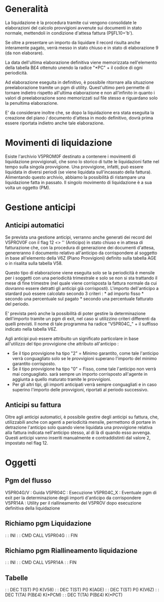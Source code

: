 # Generalità
La liquidazione è la procedura tramite cui vengono consolidate le elaborazioni del calcolo provvigioni avvenute sui documenti in stato normale, mettendoli in condizione d'attesa fattura (P§FL10='b').

Se oltre a presentare un importo da liquidare il record risulta anche interamente pagato, verrà messo in stato chiuso e in stato di elaborazione 9 (da non elaborare).

La data dell'ultima elaborazione definitiva viene memorizzata nell'elemento della tabella B£4 ottenuto unendo la radice "\*PC" + il codice di ogni periodicità.

Ad elaborazione eseguita in definitivo, è possibile ritornare alla situazione preelaborazione tramite un pgm di utility.
Quest'ultimo però permette di tornare indietro rispetto all'ultima elaborazione e non all'infinito in quanto i valori di preelaborazione sono memorizzati sul file stesso e riguardano solo la penultima elaborazione.

E' da considerare inoltre che, se dopo la liquidazione era stata eseguita la creazione del  piano / documento d'attesa in modo definitivo, dovrà prima essere riportata indietro anche tale elaborazione.

# Movimenti di liquidazione
Esiste l'archivio V5PROM0F destinato a contenere i movimenti di liquidazione provvigionali, che sono lo storico di tutte le liquidazioni fatte nel tempo sulla singola provvigione. Una provvigione, infatti, può essere liquidata in diversi periodi (se viene liquidata sull'incassato della fattura).
Alimentando questo archivio, abbiamo la possibilità di ristampare una liquidazione fatta in passato.
Il singolo movimento di liquidazione è a sua volta un oggetto (PM).

# Gestione anticipi
## Anticipi automatici
Se prevista una gestione anticipi, verranno anche generati dei record del V5PROV0F con il flag 12 <> '' (Anticipo) in stato chiuso e in attesa di fatturazione che, con la procedura di generazione dei documenti d'attesa, genereranno il documento relativo all'anticipo da corrispondere al soggetto in base all'elemento della V6Z (Piano Provvigioni) definito sulla tabella AGE o in risalita sulla tabella V58.

Questo tipo di elaborazione viene eseguita solo se la periodicità è mensile per i soggetti con una periodicità trimestrale e solo se non si sta trattando il mese di fine trimestre (nel quale viene corrisposta la fattura normale da cui dovranno essere detratti gli anticipi già corrisposti).
L'importo dell'anticipo a stardard può essere calcolato secondo 3 criteri : 
 \* ad importo fisso
 \* secondo una percentuale sul pagato
 \* secondo una percentuale fatturato del periodo.

E' prevista però anche la possibilità di poter gestire la determinazione dell'importo tramite un pgm di exit, nel caso si utilizzino criteri differenti da quelli previsti.
Il nome di tale programma ha radice "V5PR04C_" + il suffisso indicato nella tabella V6Z.

Agli anticipi può essere attribuito un significato particolare in base all'utilizzo del tipo provvigione che attributo all'anticipo : 
-  Se il tipo provvigione ha tipo "2" = Minimo garantito, come tale l'anticipo verrà conguagliato solo se le provvigioni superano l'importo del minimo garantito corrisposto.
-  Se il tipo provvigione ha tipo "0" = Fisso, come tale l'anticipo non verrà mai conguagliato. sarà sempre un importo corrisposto all'agente in aggiunta a quello maturato tramite le provvigioni.
-  Per gli altri tipi, gli importi anticipati verrà sempre conguagliati e in caso superino l'importo delle provvigioni, riportati al periodo successivo.

## Anticipi su fattura
Oltre agli anticipi automatici, è possibile gestire degli anticipi su fattura, che, utilizzabili anche con agenti a periodicità mensile, permettono di portare in detrazione l'anticipo solo quando viene liquidata una provvigione relativa alla fattura indicata nell'anticipo stesso, al di là di quando esso avvenga.
Questi anticipi vanno inseriti manualmente e contraddistinti dal valore 2, impostato nel flag 12.

# Oggetti
## Pgm del flusso
V5PR04G/V  :  Guida
V5PR04C    :  Esecuzione
V5PR04C_X  :  Eventuale pgm di exit per la determinazione degli importi d'anticipo da corrispondere
V5PR14A    :  Utility per il riallineamento del V5PROV dopo esecuzione definitiva della liquidazione

## Richiamo pgm Liquidazione
 :  : INI
 :  : CMD CALL V5PR04G
 :  : FIN
## Richiamo pgm Riallineamento liquidazione
 :  : INI
 :  : CMD CALL V5PR14A
 :  : FIN

## Tabelle
 :  : DEC T(ST) P() K(V58)
 :  : DEC T(ST) P() K(AGE)
 :  : DEC T(ST) P() K(V6Z)
 :  : DEC T(TA) P(B£4) K(\*PCM)
 :  : DEC T(TA) P(B£4) K(\*PCT)
